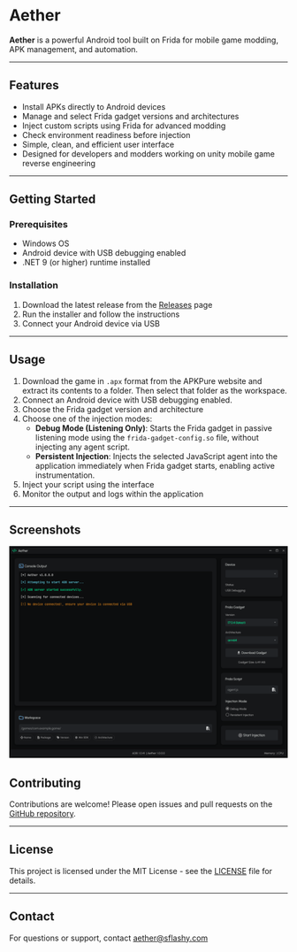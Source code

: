 # Aether

**Aether** is a powerful Android tool built on Frida for mobile game modding, APK management, and automation.

---

## Features

- Install APKs directly to Android devices  
- Manage and select Frida gadget versions and architectures  
- Inject custom scripts using Frida for advanced modding  
- Check environment readiness before injection  
- Simple, clean, and efficient user interface  
- Designed for developers and modders working on unity mobile game reverse engineering  

---

## Getting Started

### Prerequisites

- Windows OS  
- Android device with USB debugging enabled  
- .NET 9 (or higher) runtime installed  

### Installation

1. Download the latest release from the [Releases](https://github.com/sflashy/aether/releases) page  
2. Run the installer and follow the instructions  
3. Connect your Android device via USB  

---

## Usage

1. Download the game in `.apx` format from the APKPure website and extract its contents to a folder. Then select that folder as the workspace.
2. Connect an Android device with USB debugging enabled. 
3. Choose the Frida gadget version and architecture  
4. Choose one of the injection modes:
    - **Debug Mode (Listening Only)**: Starts the Frida gadget in passive listening mode using the `frida-gadget-config.so` file, without injecting any agent script.
   - **Persistent Injection**: Injects the selected JavaScript agent into the application immediately when Frida gadget starts, enabling active instrumentation.
5. Inject your script using the interface  
6. Monitor the output and logs within the application  

---

## Screenshots

![Aether](/Images/aether.png)

## Contributing

Contributions are welcome! Please open issues and pull requests on the [GitHub repository](https://github.com/sflashy/aether).

---

## License

This project is licensed under the MIT License - see the [LICENSE](LICENSE) file for details.

---

## Contact

For questions or support, contact aether@sflashy.com

